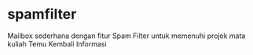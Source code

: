 # spamfilter
Mailbox sederhana dengan fitur Spam Filter untuk memenuhi projek mata kuliah Temu Kembali Informasi
